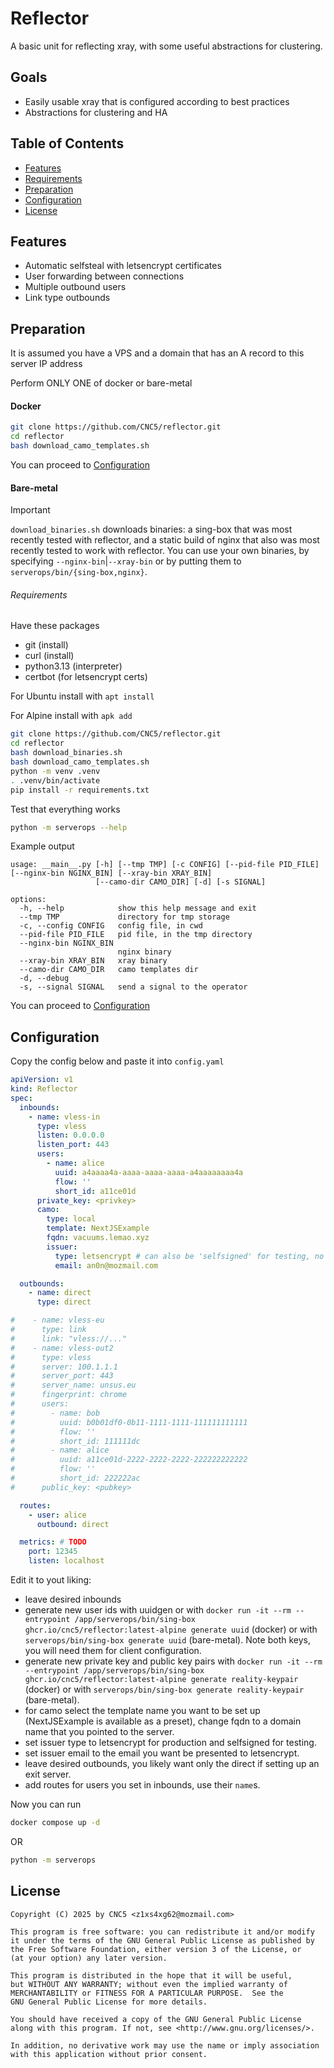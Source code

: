 # Reflector

A basic unit for reflecting xray, with some useful abstractions for clustering.

## Goals
- Easily usable xray that is configured according to best practices
- Abstractions for clustering and HA

## Table of Contents

- [Features](#features)
- [Requirements](#requirements)
- [Preparation](#preparation)
- [Configuration](#configuration)
- [License](#license)

## Features
- Automatic selfsteal with letsencrypt certificates
- User forwarding between connections
- Multiple outbound users
- Link type outbounds

## Preparation
It is assumed you have a VPS and a domain that has an A record to this server IP address

Perform ONLY ONE of docker or bare-metal

#### Docker
```bash
git clone https://github.com/CNC5/reflector.git
cd reflector
bash download_camo_templates.sh
```

You can proceed to [Configuration](#configuration)

#### Bare-metal
> [!IMPORTANT]
> `download_binaries.sh` downloads binaries: a sing-box that was most recently tested with reflector, and a static build of nginx that also was most recently tested to work with reflector. You can use your own binaries, by specifying `--nginx-bin`|`--xray-bin` or by putting them to `serverops/bin/{sing-box,nginx}`.
###### Requirements
Have these packages
- git (install)
- curl (install)
- python3.13 (interpreter)
- certbot (for letsencrypt certs)

For Ubuntu install with `apt install`

For Alpine install with `apk add`

```bash
git clone https://github.com/CNC5/reflector.git
cd reflector
bash download_binaries.sh
bash download_camo_templates.sh
python -m venv .venv
. .venv/bin/activate
pip install -r requirements.txt
```

Test that everything works
```bash
python -m serverops --help
```
Example output
```
usage: __main__.py [-h] [--tmp TMP] [-c CONFIG] [--pid-file PID_FILE] [--nginx-bin NGINX_BIN] [--xray-bin XRAY_BIN]
                   [--camo-dir CAMO_DIR] [-d] [-s SIGNAL]

options:
  -h, --help            show this help message and exit
  --tmp TMP             directory for tmp storage
  -c, --config CONFIG   config file, in cwd
  --pid-file PID_FILE   pid file, in the tmp directory
  --nginx-bin NGINX_BIN
                        nginx binary
  --xray-bin XRAY_BIN   xray binary
  --camo-dir CAMO_DIR   camo templates dir
  -d, --debug
  -s, --signal SIGNAL   send a signal to the operator
```

You can proceed to [Configuration](#configuration)

## Configuration
Copy the config below and paste it into `config.yaml`
```yaml
apiVersion: v1
kind: Reflector
spec:
  inbounds:
    - name: vless-in
      type: vless
      listen: 0.0.0.0
      listen_port: 443
      users:
        - name: alice
          uuid: a4aaaa4a-aaaa-aaaa-aaaa-a4aaaaaaaa4a
          flow: ''
          short_id: a11ce01d
      private_key: <privkey>
      camo:
        type: local
        template: NextJSExample
        fqdn: vacuums.lemao.xyz
        issuer:
          type: letsencrypt # can also be 'selfsigned' for testing, no email required
          email: an0n@mozmail.com

  outbounds:
    - name: direct
      type: direct

#    - name: vless-eu
#      type: link
#      link: "vless://..."
#    - name: vless-out2
#      type: vless
#      server: 100.1.1.1
#      server_port: 443
#      server_name: unsus.eu
#      fingerprint: chrome
#      users:
#        - name: bob
#          uuid: b0b01df0-0b11-1111-1111-111111111111
#          flow: ''
#          short_id: 111111dc
#        - name: alice
#          uuid: a11ce01d-2222-2222-2222-222222222222
#          flow: ''
#          short_id: 222222ac
#      public_key: <pubkey>

  routes:
    - user: alice
      outbound: direct

  metrics: # TODO
    port: 12345
    listen: localhost

```

Edit it to yout liking:
- leave desired inbounds
- generate new user ids with uuidgen or with `docker run -it --rm --entrypoint /app/serverops/bin/sing-box ghcr.io/cnc5/reflector:latest-alpine generate uuid` (docker) or with `serverops/bin/sing-box generate uuid` (bare-metal). Note both keys, you will need them for client configuration.
- generate new private key and public key pairs with `docker run -it --rm --entrypoint /app/serverops/bin/sing-box ghcr.io/cnc5/reflector:latest-alpine generate reality-keypair` (docker) or with `serverops/bin/sing-box generate reality-keypair` (bare-metal).
- for camo select the template name you want to be set up (NextJSExample is available as a preset), change fqdn to a domain name that you pointed to the server.
- set issuer type to letsencrypt for production and selfsigned for testing.
- set issuer email to the email you want be presented to letsencrypt.
- leave desired outbounds, you likely want only the direct if setting up an exit server.
- add routes for users you set in inbounds, use their `name`s.

Now you can run
```bash
docker compose up -d
```
OR
```bash
python -m serverops
```

## License
```
Copyright (C) 2025 by CNC5 <z1xs4xg62@mozmail.com>

This program is free software: you can redistribute it and/or modify
it under the terms of the GNU General Public License as published by
the Free Software Foundation, either version 3 of the License, or
(at your option) any later version.

This program is distributed in the hope that it will be useful,
but WITHOUT ANY WARRANTY; without even the implied warranty of
MERCHANTABILITY or FITNESS FOR A PARTICULAR PURPOSE.  See the
GNU General Public License for more details.

You should have received a copy of the GNU General Public License
along with this program. If not, see <http://www.gnu.org/licenses/>.

In addition, no derivative work may use the name or imply association
with this application without prior consent.
```
